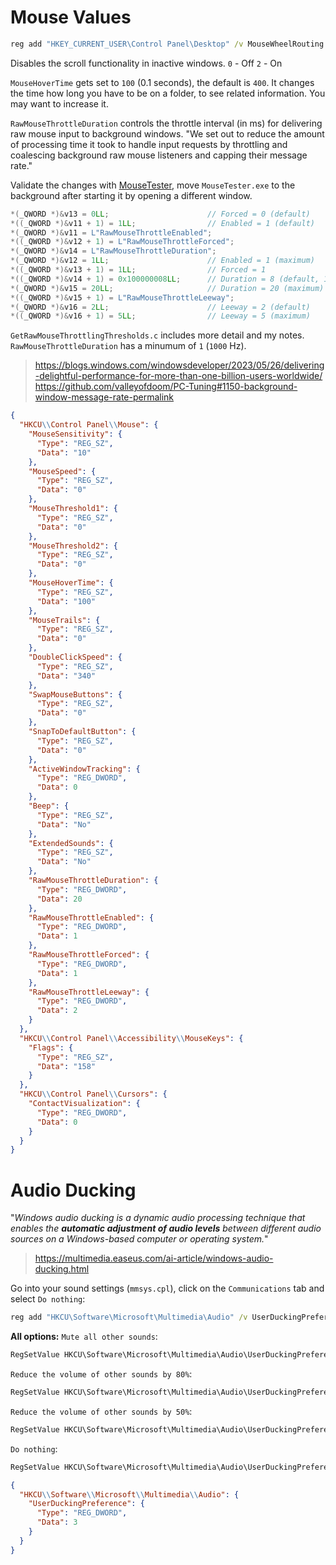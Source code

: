 # Mouse Values

```bat
reg add "HKEY_CURRENT_USER\Control Panel\Desktop" /v MouseWheelRouting /t REG_DWORD /d 0 /f
```
Disables the scroll functionality in inactive windows. 
`0` - Off
`2` - On

`MouseHoverTime` gets set to `100` (0.1 seconds), the default is `400`. It changes the time how long you have to be on a folder, to see related information. You may want to increase it.

`RawMouseThrottleDuration` controls the throttle interval (in ms) for delivering raw mouse input to background windows. "We set out to reduce the amount of processing time it took to handle input requests by throttling and coalescing background raw mouse listeners and capping their message rate." 

Validate the changes with [MouseTester](https://github.com/valleyofdoom/MouseTester), move `MouseTester.exe` to the background after starting it by opening a different window.
```c
*(_QWORD *)&v13 = 0LL;                      // Forced = 0 (default)
*((_QWORD *)&v11 + 1) = 1LL;                // Enabled = 1 (default)
*(_QWORD *)&v11 = L"RawMouseThrottleEnabled";
*((_QWORD *)&v12 + 1) = L"RawMouseThrottleForced";
*(_QWORD *)&v14 = L"RawMouseThrottleDuration";
*(_QWORD *)&v12 = 1LL;                      // Enabled = 1 (maximum)
*((_QWORD *)&v13 + 1) = 1LL;                // Forced = 1
*((_QWORD *)&v14 + 1) = 0x100000008LL;      // Duration = 8 (default, 125Hz)
*(_QWORD *)&v15 = 20LL;                     // Duration = 20 (maximum)
*((_QWORD *)&v15 + 1) = L"RawMouseThrottleLeeway";
*(_QWORD *)&v16 = 2LL;                      // Leeway = 2 (default)
*((_QWORD *)&v16 + 1) = 5LL;                // Leeway = 5 (maximum)
```
`GetRawMouseThrottlingThresholds.c` includes more detail and my notes. `RawMouseThrottleDuration` has a minumum of `1` (`1000` Hz).

> https://blogs.windows.com/windowsdeveloper/2023/05/26/delivering-delightful-performance-for-more-than-one-billion-users-worldwide/
> https://github.com/valleyofdoom/PC-Tuning#1150-background-window-message-rate-permalink

```json
{
  "HKCU\\Control Panel\\Mouse": {
    "MouseSensitivity": {
      "Type": "REG_SZ",
      "Data": "10"
    },
    "MouseSpeed": {
      "Type": "REG_SZ",
      "Data": "0"
    },
    "MouseThreshold1": {
      "Type": "REG_SZ",
      "Data": "0"
    },
    "MouseThreshold2": {
      "Type": "REG_SZ",
      "Data": "0"
    },
    "MouseHoverTime": {
      "Type": "REG_SZ",
      "Data": "100"
    },
    "MouseTrails": {
      "Type": "REG_SZ",
      "Data": "0"
    },
    "DoubleClickSpeed": {
      "Type": "REG_SZ",
      "Data": "340"
    },
    "SwapMouseButtons": {
      "Type": "REG_SZ",
      "Data": "0"
    },
    "SnapToDefaultButton": {
      "Type": "REG_SZ",
      "Data": "0"
    },
    "ActiveWindowTracking": {
      "Type": "REG_DWORD",
      "Data": 0
    },
    "Beep": {
      "Type": "REG_SZ",
      "Data": "No"
    },
    "ExtendedSounds": {
      "Type": "REG_SZ",
      "Data": "No"
    },
    "RawMouseThrottleDuration": {
      "Type": "REG_DWORD",
      "Data": 20
    },
    "RawMouseThrottleEnabled": {
      "Type": "REG_DWORD",
      "Data": 1
    },
    "RawMouseThrottleForced": {
      "Type": "REG_DWORD",
      "Data": 1
    },
    "RawMouseThrottleLeeway": {
      "Type": "REG_DWORD",
      "Data": 2
    }
  },
  "HKCU\\Control Panel\\Accessibility\\MouseKeys": {
    "Flags": {
      "Type": "REG_SZ",
      "Data": "158"
    }
  },
  "HKCU\\Control Panel\\Cursors": {
    "ContactVisualization": {
      "Type": "REG_DWORD",
      "Data": 0
    }
  }
}
```

# Audio Ducking

"*Windows audio ducking is a dynamic audio processing technique that enables the **automatic adjustment of audio levels** between different audio sources on a Windows-based computer or operating system.*"
> https://multimedia.easeus.com/ai-article/windows-audio-ducking.html

Go into your sound settings (`mmsys.cpl`), click on the `Communications` tab and select `Do nothing`:
```bat
reg add "HKCU\Software\Microsoft\Multimedia\Audio" /v UserDuckingPreference /t REG_DWORD /d 3 /f
```
__All options:__
`Mute all other sounds`:
```ps
RegSetValue	HKCU\Software\Microsoft\Multimedia\Audio\UserDuckingPreference	Type: REG_DWORD, Length: 4, Data: 0
```
`Reduce the volume of other sounds by 80%`:
```ps
RegSetValue	HKCU\Software\Microsoft\Multimedia\Audio\UserDuckingPreference	Type: REG_DWORD, Length: 4, Data: 1
```
`Reduce the volume of other sounds by 50%`:
```ps
RegSetValue	HKCU\Software\Microsoft\Multimedia\Audio\UserDuckingPreference	Type: REG_DWORD, Length: 4, Data: 2
```
`Do nothing`:
```ps
RegSetValue	HKCU\Software\Microsoft\Multimedia\Audio\UserDuckingPreference	Type: REG_DWORD, Length: 4, Data: 3
```
```json
{
  "HKCU\\Software\\Microsoft\\Multimedia\\Audio": {
    "UserDuckingPreference": {
      "Type": "REG_DWORD",
      "Data": 3
    }
  }
}
```